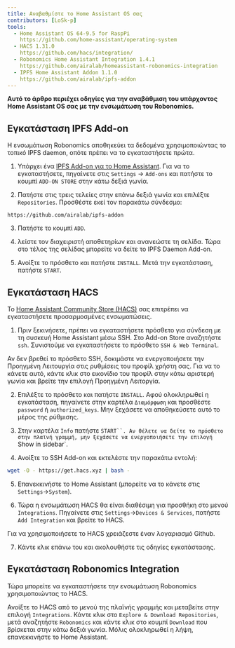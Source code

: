 ```yaml
---
title: Αναβαθμίστε το Home Assistant OS σας
contributors: [LoSk-p]
tools:   
  - Home Assistant OS 64-9.5 for RaspPi 
    https://github.com/home-assistant/operating-system
  - HACS 1.31.0
    https://github.com/hacs/integration/
  - Robonomics Home Assistant Integration 1.4.1
    https://github.com/airalab/homeassistant-robonomics-integration
  - IPFS Home Assistant Addon 1.1.0
    https://github.com/airalab/ipfs-addon
---
```


**Αυτό το άρθρο περιέχει οδηγίες για την αναβάθμιση του υπάρχοντος Home Assistant OS σας με την ενσωμάτωση του Robonomics.**

<robo-wiki-picture src="home-assistant/homeassistant_os.png" />

## Εγκατάσταση IPFS Add-on


Η ενσωμάτωση Robonomics αποθηκεύει τα δεδομένα χρησιμοποιώντας το τοπικό IPFS daemon, οπότε πρέπει να το εγκαταστήσετε πρώτα. 

<robo-wiki-video autoplay loop controls :videos="[{src: 'QmdAmUHW9bpTU6sUwBYu4ai4DVJ6nZ5xerjM9exvooGKGq', type:'mp4'}]" />

1. Υπάρχει ένα [IPFS Add-on για το Home Assistant](https://github.com/airalab/ipfs-addon). Για να το εγκαταστήσετε, πηγαίνετε στις `Settings` -> `Add-ons` και πατήστε το κουμπί `ADD-ON STORE` στην κάτω δεξιά γωνία.

2. Πατήστε στις τρεις τελείες στην επάνω δεξιά γωνία και επιλέξτε `Repositories`. Προσθέστε εκεί τον παρακάτω σύνδεσμο:

<code-helper copy>

```
https://github.com/airalab/ipfs-addon
```

</code-helper>

3. Πατήστε το κουμπί `ADD`.

4. λείστε τον διαχειριστή αποθετηρίων και ανανεώστε τη σελίδα. Τώρα στο τέλος της σελίδας μπορείτε να δείτε το IPFS Daemon Add-on.

5. Ανοίξτε το πρόσθετο και πατήστε `INSTALL`. Μετά την εγκατάσταση, πατήστε `START`.

## Εγκατάσταση HACS

Το [Home Assistant Community Store (HACS)](https://hacs.xyz/) σας επιτρέπει να εγκαταστήσετε προσαρμοσμένες ενσωματώσεις.

<robo-wiki-video autoplay loop controls :videos="[{src: 'QmYJFpxrww9PRvcAUhdgKufeDbyUFoBZTREZHPgV452kzs', type:'mp4'}]" />

1. Πριν ξεκινήσετε, πρέπει να εγκαταστήσετε πρόσθετο για σύνδεση με τη συσκευή Home Assistant μέσω SSH. Στο Add-on Store αναζητήστε `ssh`. Συνιστούμε να εγκαταστήσετε το πρόσθετο `SSH & Web Terminal`.

<robo-wiki-note type="warning" title="Warning">

  Αν δεν βρεθεί το πρόσθετο SSH, δοκιμάστε να ενεργοποιήσετε την Προηγμένη Λειτουργία στις ρυθμίσεις του προφίλ χρήστη σας. Για να το κάνετε αυτό, κάντε κλικ στο εικονίδιο του προφίλ στην κάτω αριστερή γωνία και βρείτε την επιλογή Προηγμένη Λειτοργία.

</robo-wiki-note>

2. Επιλέξτε το πρόσθετο και πατήστε `INSTALL`. Αφού ολοκληρωθεί η εγκατάσταση, πηγαίνετε στην καρτέλα `Διαμόρφωση` και προσθέστε `password` ή `authorized_keys`. Μην ξεχάσετε να αποθηκεύσετε αυτό το μέρος της ρύθμισης.

3. Στην καρτέλα `Info` πατήστε `START``. Αν θέλετε να δείτε το πρόσθετο στην πλαϊνή γραμμή, μην ξεχάσετε να ενεργοποιήσετε την επιλογή `Show in sidebar`.

<robo-wiki-video autoplay loop controls :videos="[{src: 'QmcijfJ45fmW9omB67xWyPKvHhZuwLMTTQ7DBqnyxHUXR1', type:'mp4'}]" />

4. Ανοίξτε το SSH Add-on και εκτελέστε την παρακάτω εντολή:

<code-helper copy additionalLine="Home Assistant Command Line">

```bash
wget -O - https://get.hacs.xyz | bash -
```

</code-helper>

5. Επανεκκινήστε το Home Assistant (μπορείτε να το κάνετε στις `Settings`->`System`). 

6. Τώρα η ενσωμάτωση HACS θα είναι διαθέσιμη για προσθήκη στο μενού `Integrations`. Πηγαίνετε στις `Settings`->`Devices & Services`, πατήστε `Add Integration` και βρείτε το HACS.

<robo-wiki-note type="warning" title="Warning">

  Για να χρησιμοποιήσετε το HACS χρειάζεστε έναν λογαριασμό Github.

</robo-wiki-note>

7. Κάντε κλικ επάνω του και ακολουθήστε τις οδηγίες εγκατάστασης. 

## Εγκατάσταση Robonomics Integration

Τώρα μπορείτε να εγκαταστήσετε την ενσωμάτωση Robonomics χρησιμοποιώντας το HACS.

<robo-wiki-video autoplay loop controls :videos="[{src: 'QmUodGanHyTE8hCJdcCHzvdnmuyVVGvnfTuYvYTPVKhh5d', type:'mp4'}]" />

Ανοίξτε το HACS από το μενού της πλαϊνής γραμμής και μεταβείτε στην επιλογή `Integrations`. Κάντε κλικ στο `Εxplore & Download Repositories`, μετά αναζητήστε `Robonomics` και κάντε κλικ στο κουμπί `Download` που βρίσκεται στην κάτω δεξιά γωνία. Μόλις ολοκληρωθεί η λήψη, επανεκκινήστε το Home Assistant.